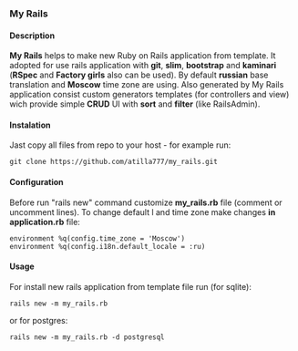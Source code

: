 ### My Rails
#### Description
**My Rails** helps to make new Ruby on Rails application from template.
It adopted for use rails application with **git**, **slim**, **bootstrap** and **kaminari** (**RSpec** and **Factory girls** also can be used). By default **russian** base translation and **Moscow** time zone are using.
Also generated by My Rails application consist custom generators templates (for controllers and view) wich provide simple **CRUD** UI with **sort** and **filter** (like RailsAdmin).
#### Instalation
Jast copy all files from repo to your host - for example run:
```
git clone https://github.com/atilla777/my_rails.git
```
#### Configuration
Before run "rails new" command customize **my_rails.rb** file (comment or uncomment lines).
To change default l and time zone make changes **in application.rb** file:
```
environment %q(config.time_zone = 'Moscow')
environment %q(config.i18n.default_locale = :ru)
```
#### Usage
For install new rails application from template file run (for sqlite):
```
rails new -m my_rails.rb
```
or for postgres:
```
rails new -m my_rails.rb -d postgresql
```
